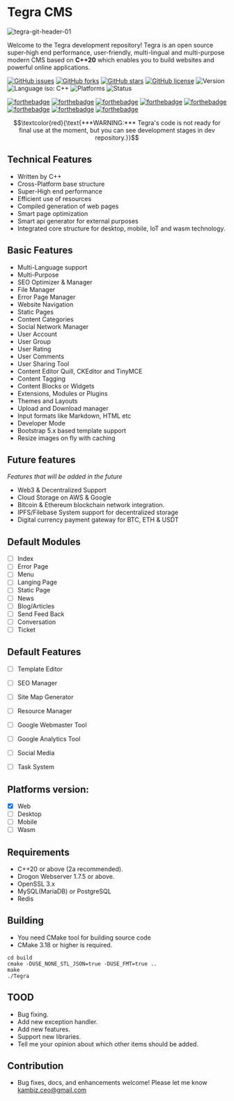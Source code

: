# Tegra CMS

![tegra-git-header-01](https://user-images.githubusercontent.com/4066299/185576393-4c327286-db67-493e-97aa-40ebb3400d04.svg)

Welcome to the Tegra development repository!
Tegra is an open source super-high end performance, user-friendly, multi-lingual and multi-purpose modern CMS based on **C++20** which enables you to build websites and powerful online applications.

[![GitHub issues](https://img.shields.io/github/issues/genyleap/cms)](https://github.com/genyleap/cms/issues)
[![GitHub forks](https://img.shields.io/github/forks/genyleap/cms)](https://github.com/genyleap/cms/network)
[![GitHub stars](https://img.shields.io/github/stars/genyleap/cms)](https://github.com/genyleap/cms/stargazers)
[![GitHub license](https://img.shields.io/github/license/genyleap/cms)](https://github.com/genyleap/cms/blob/main/LICENSE)
![Version](https://img.shields.io/badge/Version-0.2.300--alpha-lightgrey)
![Language iso: C++](https://img.shields.io/badge/C%2B%2B-20-blue)
![Platforms](https://img.shields.io/badge/Platform%20Support-macOS%2C%20Linux%2C%20Windows-lightgrey)
![Status](https://img.shields.io/badge/Status-Under%20Development-red)

[![forthebadge](https://forthebadge.com/images/badges/open-source.svg)](https://forthebadge.com)
[![forthebadge](https://forthebadge.com/images/badges/made-with-c-plus-plus.svg)](https://forthebadge.com)
[![forthebadge](https://forthebadge.com/images/badges/made-with-javascript.svg)](https://forthebadge.com)
[![forthebadge](https://forthebadge.com/images/badges/uses-html.svg)](https://forthebadge.com)
[![forthebadge](https://forthebadge.com/images/badges/uses-js.svg)](https://forthebadge.com)
[![forthebadge](https://forthebadge.com/images/badges/uses-css.svg)](https://forthebadge.com)
[![forthebadge](https://forthebadge.com/images/badges/built-with-love.svg)](https://forthebadge.com)
[![forthebadge](https://forthebadge.com/images/badges/for-you.svg)](https://forthebadge.com)

$$\textcolor{red}{\text{***WARNING:*** Tegra's code is not ready for final use at the moment, but you can see development stages in dev repository.}}$$

## Technical Features
- Written by C++
- Cross-Platform base structure
- Super-High end performance
- Efficient use of resources
- Compiled generation of web pages
- Smart page optimization
- Smart api generator for external purposes
- Integrated core structure for desktop, mobile, IoT and wasm technology.

## Basic Features
- Multi-Language support
- Multi-Purpose
- SEO Optimizer & Manager
- File Manager
- Error Page Manager
- Website Navigation
- Static Pages
- Content Categories
- Social Network Manager
- User Account
- User Group
- User Rating
- User Comments
- User Sharing Tool
- Content Editor Quill, CKEditor and TinyMCE
- Content Tagging
- Content Blocks or Widgets
- Extensions, Modules or Plugins
- Themes and Layouts
- Upload and Download manager
- Input formats like Markdown, HTML etc
- Developer Mode
- Bootstrap 5.x based template support
- Resize images on fly with caching

## Future features
_Features that will be added in the future_
- Web3 & Decentralized  Support
- Cloud Storage on AWS & Google
- Bitcoin & Ethereum blockchain network integration.
- IPFS/Filebase System support for decentralized storage
- Digital currency payment gateway for BTC, ETH & USDT

## Default Modules
- [ ] Index
- [ ] Error Page
- [ ] Menu 
- [ ] Langing Page
- [ ] Static Page
- [ ] News
- [ ] Blog/Articles
- [ ] Send Feed Back
- [ ] Conversation
- [ ] Ticket

## Default Features
- [ ] Template Editor
- [ ] SEO Manager
- [ ] Site Map Generator
- [ ] Resource Manager
- [ ] Google Webmaster Tool
- [ ] Google Analytics Tool
- [ ] Social Media
- [ ] Task System


## Platforms version:
- [x] Web
- [ ] Desktop
- [ ] Mobile
- [ ] Wasm

## Requirements
- C++20 or above (2a recommended).
- Drogon Webserver 1.7.5 or above.
- OpenSSL 3.x
- MySQL(MariaDB) or PostgreSQL
- Redis

## Building

- You need CMake tool for building source code
- CMake 3.18 or higher is required.

```
cd build
cmake -DUSE_NONE_STL_JSON=true -DUSE_FMT=true ..
make
./Tegra

```

## TOOD
- Bug fixing.
- Add new exception handler.
- Add new features.
- Support new libraries.
- Tell me your opinion about which other items should be added.

## Contribution
- Bug fixes, docs, and enhancements welcome! Please let me know kambiz.ceo@gmail.com

